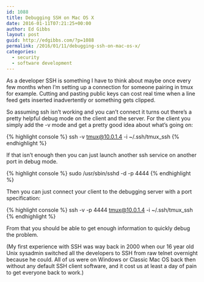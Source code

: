```yaml
---
id: 1088
title: Debugging SSH on Mac OS X
date: 2016-01-11T07:21:25+00:00
author: Ed Gibbs
layout: post
guid: http://edgibbs.com/?p=1088
permalink: /2016/01/11/debugging-ssh-on-mac-os-x/
categories:
  - security
  - software development
---
```

As a developer SSH is something I have to think about maybe once every few months when I&#8217;m setting up a connection for someone pairing in tmux for example. Cutting and pasting public keys can cost real time when a line feed gets inserted inadvertently or something gets clipped.

So assuming ssh isn&#8217;t working and you can&#8217;t connect it turns out there&#8217;s a pretty helpful debug mode on the client and the server. For the client you simply add the -v mode and get a pretty good idea about what&#8217;s going on:

{% highlight console %}
ssh -v tmux@10.0.1.4 -i ~/.ssh/tmux_ssh
{% endhighlight %}

If that isn&#8217;t enough then you can just launch another ssh service on another port in debug mode.

{% highlight console %}
sudo /usr/sbin/sshd -d -p 4444
{% endhighlight %}

Then you can just connect your client to the debugging server with a port specification:

{% highlight console %}
ssh -v -p 4444 tmux@10.0.1.4 -i ~/.ssh/tmux_ssh
{% endhighlight %}

From that you should be able to get enough information to quickly debug the problem.

(My first experience with SSH was way back in 2000 when our 16 year old Unix sysadmin switched all the developers to SSH from raw telnet overnight because he could. All of us were on Windows or Classic Mac OS back then without any default SSH client software, and it cost us at least a day of pain to get everyone back to work.)
